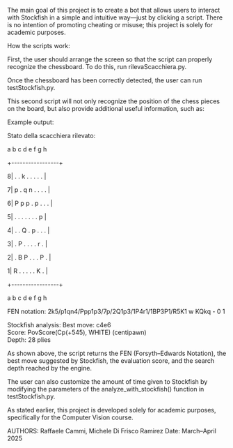 The main goal of this project is to create a bot that allows users to interact with Stockfish in a simple and intuitive way—just by clicking a script.
There is no intention of promoting cheating or misuse; this project is solely for academic purposes.

How the scripts work:

First, the user should arrange the screen so that the script can properly recognize the chessboard. To do this, run rilevaScacchiera.py.

Once the chessboard has been correctly detected, the user can run testStockfish.py.

This second script will not only recognize the position of the chess pieces on the board, but also provide additional useful information, such as:

Example output:

Stato della scacchiera rilevato: 

  a b c d e f g h
  
 +-----------------+
 
8| . . k . . . . . |

7| p . q n . . . . |

6| P p p . p . . . |

5| . . . . . . . p |

4| . . Q . p . . . |

3| . P . . . . r . |

2| . B P . . . P . |

1| R . . . . . K . |

 +-----------------+
 
  a b c d e f g h
  

FEN notation: 2k5/p1qn4/Ppp1p3/7p/2Q1p3/1P4r1/1BP3P1/R5K1 w KQkq - 0 1

Stockfish analysis:
Best move: c4e6  
Score: PovScore(Cp(+545), WHITE) (centipawn)  
Depth: 28 plies

As shown above, the script returns the FEN (Forsyth–Edwards Notation), the best move suggested by Stockfish, the evaluation score, and the search depth reached by the engine.

The user can also customize the amount of time given to Stockfish by modifying the parameters of the analyze_with_stockfish() function in testStockfish.py.

As stated earlier, this project is developed solely for academic purposes, specifically for the Computer Vision course.

AUTHORS: Raffaele Cammi, Michele Di Frisco Ramirez
Date: March–April 2025
